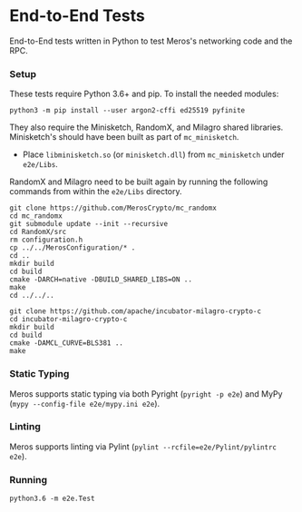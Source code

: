 # End-to-End Tests

End-to-End tests written in Python to test Meros's networking code and the RPC.

### Setup

These tests require Python 3.6+ and pip. To install the needed modules:

`python3 -m pip install --user argon2-cffi ed25519 pyfinite`

They also require the Minisketch, RandomX, and Milagro shared libraries. Minisketch's should have been built as part of `mc_minisketch`.

- Place `libminisketch.so` (or `minisketch.dll`) from `mc_minisketch` under `e2e/Libs`.

RandomX and Milagro need to be built again by running the following commands from within the `e2e/Libs` directory.

```
git clone https://github.com/MerosCrypto/mc_randomx
cd mc_randomx
git submodule update --init --recursive
cd RandomX/src
rm configuration.h
cp ../../MerosConfiguration/* .
cd ..
mkdir build
cd build
cmake -DARCH=native -DBUILD_SHARED_LIBS=ON ..
make
cd ../../..

git clone https://github.com/apache/incubator-milagro-crypto-c
cd incubator-milagro-crypto-c
mkdir build
cd build
cmake -DAMCL_CURVE=BLS381 ..
make
```

### Static Typing

Meros supports static typing via both Pyright (`pyright -p e2e`) and MyPy (`mypy --config-file e2e/mypy.ini e2e`).

### Linting

Meros supports linting via Pylint (`pylint --rcfile=e2e/Pylint/pylintrc e2e`).

### Running

`python3.6 -m e2e.Test`
